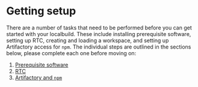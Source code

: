 # Getting setup

There are a number of tasks that need to be performed before you can get started with your localbuild. These include installing prerequisite software, setting up RTC, creating and loading a workspace, and setting up Artifactory access for `npm`. The individual steps are outlined in the sections below, please complete each one before moving on:

1. [Prerequisite software](prereqs/index.md)
2. [RTC](rtc/index.md)
3. [Artifactory and `npm`](artifactory_and_npm.md)